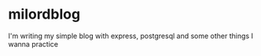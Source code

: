 # milordblog
I'm writing my simple blog with express, postgresql and some other things I wanna practice
